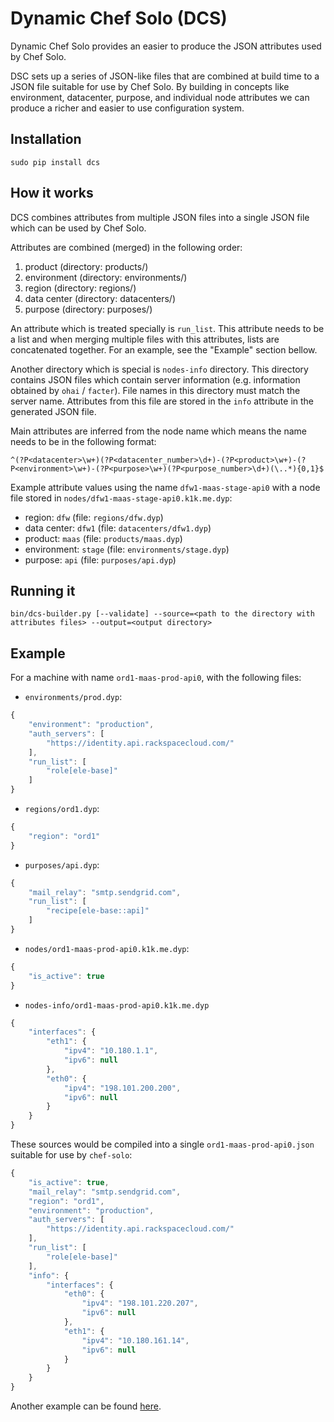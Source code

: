 # Dynamic Chef Solo (DCS)

Dynamic Chef Solo provides an easier to produce the JSON attributes used by Chef Solo.

DSC sets up a series of JSON-like files that are combined at build time to a
JSON file suitable for use by Chef Solo.  By building in concepts like
environment, datacenter, purpose, and individual node attributes we can
produce a richer and easier to use configuration system.

## Installation

`sudo pip install dcs`

## How it works

DCS combines attributes from multiple JSON files into a single JSON file which
can be used by Chef Solo.

Attributes are combined (merged) in the following order:

1. product (directory: products/)
2. environment (directory: environments/)
3. region (directory: regions/)
4. data center (directory: datacenters/)
5. purpose (directory: purposes/)

An attribute which is treated specially is `run_list`. This attribute needs
to be a list and when merging multiple files with this attributes, lists are
concatenated together. For an example, see the "Example" section bellow.

Another directory which is special is `nodes-info` directory. This directory
contains JSON files which contain server information (e.g. information
obtained by `ohai` / `facter`). File names in this directory must match the
server name. Attributes from this file are stored in the `info` attribute in
the generated JSON file.

Main attributes are inferred from the node name which means the name needs to 
be in the following format:

`^(?P<datacenter>\w+)(?P<datacenter_number>\d+)-(?P<product>\w+)-(?P<environment>\w+)-(?P<purpose>\w+)(?P<purpose_number>\d+)(\..*){0,1}$`

Example attribute values using the name `dfw1-maas-stage-api0` with a node file
stored in `nodes/dfw1-maas-stage-api0.k1k.me.dyp`:

* region: `dfw` (file: `regions/dfw.dyp`)
* data center: `dfw1` (file: `datacenters/dfw1.dyp`)
* product: `maas` (file: `products/maas.dyp`)
* environment: `stage` (file: `environments/stage.dyp`)
* purpose: `api` (file: `purposes/api.dyp`)

## Running it

`bin/dcs-builder.py [--validate] --source=<path to the directory with attributes files> --output=<output directory>`

## Example

For a machine with name `ord1-maas-prod-api0`, with the following files:

* `environments/prod.dyp`:

```javascript
{
    "environment": "production",
    "auth_servers": [
        "https://identity.api.rackspacecloud.com/"
    ],
    "run_list": [
        "role[ele-base]"
    ]
}
```

* `regions/ord1.dyp`:

```javascript
{
    "region": "ord1"
}
```

* `purposes/api.dyp`:

```javascript
{
    "mail_relay": "smtp.sendgrid.com",
    "run_list": [
        "recipe[ele-base::api]"
    ]
}
```

* `nodes/ord1-maas-prod-api0.k1k.me.dyp`:

```javascript
{
    "is_active": true
}
```

* `nodes-info/ord1-maas-prod-api0.k1k.me.dyp`

```javascript
{
    "interfaces": {
        "eth1": {
            "ipv4": "10.180.1.1",
            "ipv6": null
        },
        "eth0": {
            "ipv4": "198.101.200.200",
            "ipv6": null
        }
    }
}
```

These sources would be compiled into a single `ord1-maas-prod-api0.json` suitable for use by `chef-solo`:

```javascript
{
    "is_active": true,
    "mail_relay": "smtp.sendgrid.com",
    "region": "ord1",
    "environment": "production",
    "auth_servers": [
        "https://identity.api.rackspacecloud.com/"
    ],
    "run_list": [
        "role[ele-base]"
    ],
    "info": {
        "interfaces": {
            "eth0": {
                "ipv4": "198.101.220.207",
                "ipv6": null
            },
            "eth1": {
                "ipv4": "10.180.161.14",
                "ipv6": null
            }
        }
    }
}
```

Another example can be found [here](https://github.com/racker/python-dcs/tree/master/examples/example-1).
